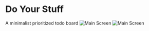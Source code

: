 # Do Your Stuff

A minimalist prioritized todo board
![Main Screen]("img/dys.png")
![Main Screen]("img/edit.png")
